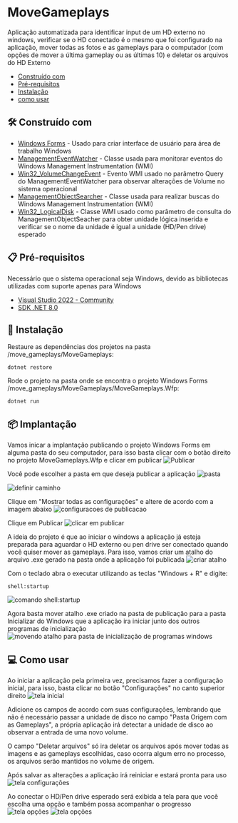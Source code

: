 # MoveGameplays

Aplicação automatizada para identificar input de um HD externo no windows, verificar se o HD conectado é o mesmo que foi configurado na aplicação, mover todas as fotos e as gameplays para o computador (com opções de mover a última gameplay ou as últimas 10) e deletar os arquivos do HD Externo


* [Construído com](#Construído-com)
* [Pré-requisitos](#Pré-requisitos)
* [Instalação](#Instalação)
* [como usar](#Como-usar)


## 🛠️ Construído com

* [Windows Forms](https://learn.microsoft.com/pt-br/dotnet/desktop/winforms/overview/?view=netdesktop-8.0) - Usado para criar interface de usuário para área de trabalho Windows
* [ManagementEventWatcher](https://learn.microsoft.com/pt-br/dotnet/api/system.management.managementeventwatcher?view=dotnet-plat-ext-8.0) - Classe usada para monitorar eventos do Windows Management Instrumentation (WMI)
* [Win32_VolumeChangeEvent](https://learn.microsoft.com/en-us/windows/win32/cimwin32prov/win32-volumechangeevent) - Evento WMI usado no parâmetro Query do ManagementEventWatcher para observar alterações de Volume no sistema operacional
* [ManagementObjectSearcher](https://learn.microsoft.com/en-us/dotnet/api/system.management.managementobjectsearcher?view=dotnet-plat-ext-8.0) - Classe usada para realizar buscas do Windows Management Instrumentation (WMI)
* [Win32_LogicalDisk](https://learn.microsoft.com/pt-br/windows/win32/cimwin32prov/win32-logicaldisk) - Classe WMI usado como parâmetro de consulta do ManagementObjectSeacher para obter unidade lógica inserida e verificar se o nome da unidade é igual a unidade (HD/Pen drive) esperado


## 📋 Pré-requisitos

Necessário que o sistema operacional seja Windows, devido as bibliotecas utilizadas com suporte apenas para Windows

* [Visual Studio 2022 - Community](https://visualstudio.microsoft.com/pt-br/vs/community/)
* [SDK .NET 8.0](https://dotnet.microsoft.com/pt-br/download/dotnet/8.0)


## 🔧 Instalação

Restaure as dependências dos projetos na pasta /move_gameplays/MoveGameplays:

```
dotnet restore
```

Rode o projeto na pasta onde se encontra o projeto Windows Forms /move_gameplays/MoveGameplays/MoveGameplays.Wfp:

```
dotnet run
```


## 📦 Implantação

Vamos inicar a implantação publicando o projeto Windows Forms em alguma pasta do seu computador, para isso basta clicar com o botão direito no projeto MoveGameplays.Wfp e clicar em publicar
![Publicar](images/publicar.png)

Você pode escolher a pasta em que deseja publicar a aplicação
![pasta](images/pasta.png)

![definir caminho](images/definir-pasta.png)

Clique em "Mostrar todas as configurações" e altere de acordo com a imagem abaixo
![configuracoes de publicacao](images/configuracoes-publish.png)

Clique em Publicar
![clicar em publicar](images/clique-publicar.png)

A ideia do projeto é que ao iniciar o windows a aplicação já esteja preparada para aguardar o HD externo ou pen drive ser conectado quando você quiser mover as gameplays.
Para isso, vamos criar um atalho do arquivo .exe gerado na pasta onde a aplicação foi publicada
![criar atalho](images/criar-atalho.png)

Com o teclado abra o executar utilizando as teclas "Windows + R" e digite:
```
shell:startup
```
![comando shell:startup](images/shell-startup.png)

Agora basta mover atalho .exe criado na pasta de publicação para a pasta Inicializar do Windows que a aplicação ira iniciar junto dos outros programas de inicialização
![movendo atalho para pasta de inicialização de programas windows](images/pasta-inicializar.png)


## 💻 Como usar

Ao iniciar a aplicação pela primeira vez, precisamos fazer a configuração inicial, para isso, basta clicar no botão "Configurações" no canto superior direito
![tela inicial](images/tela-inicial.png)

Adicione os campos de acordo com suas configurações, lembrando que não é necessário passar a unidade de disco no campo "Pasta Origem com as Gameplays", a própria aplicação irá detectar a unidade de disco ao observar a entrada de uma novo volume.

O campo "Deletar arquivos" só ira deletar os arquivos após mover todas as imagens e as gameplays escolhidas, caso ocorra algum erro no processo, os arquivos serão mantidos no volume de origem.

Após salvar as alterações a aplicação irá reiniciar e estará pronta para uso
![tela configurações](images/tela-configs.png)

Ao conectar o HD/Pen drive esperado será exibida a tela para que você escolha uma opção e também possa acompanhar o progresso
![tela opções](images/tela-opcoes.png)
![tela opções](images/tela-opcoes-progresso.png)
